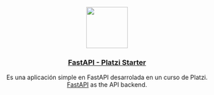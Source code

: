 <p align="center">
  <a href="https://nextjs-fastapi-starter.vercel.app/">
    <img src="https://miro.medium.com/v2/resize:fit:786/format:webp/1*dpXAaEpwsJcs2UbZEp5jJw.png" height="96">
    <h3 align="center">FastAPI - Platzi Starter</h3>
  </a>
</p>

<p align="center">Es una aplicación simple en FastAPI desarrolada en un curso de Platzi. <a href="https://fastapi.tiangolo.com/">FastAPI</a> as the API backend.</p>

<br/>
